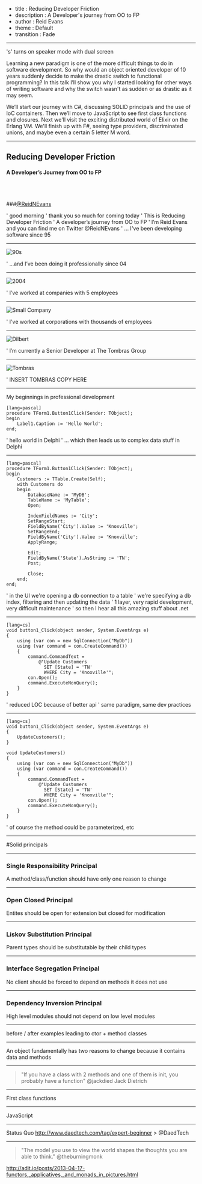 ﻿- title : Reducing Developer Friction
- description : A Developer's journey from OO to FP
- author : Reid Evans
- theme : Default
- transition : Fade

***

's' turns on speaker mode with dual screen

Learning a new paradigm is one of the more difficult things to do in software development. 
So why would an object oriented developer of 10 years suddenly decide to make the drastic switch to functional programming? 
In this talk I’ll show you why I started looking for other ways of writing software and why the switch wasn't as sudden or as drastic as it may seem.

We’ll start our journey with C#, discussing SOLID principals and the use of IoC containers. 
Then we’ll move to JavaScript to see first class functions and closures. 
Next we'll visit the exciting distributed world of Elixir on the Erlang VM. 
We'll finish up with F#, seeing type providers, discriminated unions, and maybe even a certain 5 letter M word.


***
## Reducing Developer Friction

#### A Developer’s Journey from OO to FP

<br>
<br>

###[@ReidNEvans](http://twitter.com/reidnevans)



' good morning
' thank you so much for coming today
' This is Reducing Developer Friction 
' A developer’s journey from OO to FP
' I’m Reid Evans and you can find me on Twitter @ReidNEvans
' ... I've been developing software since 95

***

![90s](images/90s.jpg)

' ...and I’ve been doing it professionally since 04

***

![2004](images/2004.jpg)

' I’ve worked at companies with 5 employees

***

![Small Company](images/smallCompany.jpg)

' I've worked at corporations with thousands of employees 

***

![Dilbert](images/dilbert.jpg)

' I’m currently a Senior Developer at The Tombras Group


***

![Tombras](images/tombras.jpg)

' INSERT TOMBRAS COPY HERE

***

My beginnings in professional development

	[lang=pascal]
	procedure TForm1.Button1Click(Sender: TObject);
	begin
		Label1.Caption := 'Hello World';
	end;

' hello world in Delphi
' ... which then leads us to complex data stuff in Delphi
	
***
	[lang=pascal]
	procedure TForm1.Button1Click(Sender: TObject);
	begin
		Customers := TTable.Create(Self);
		with Customers do
		begin
			DatabaseName := 'MyDB';
			TableName := 'MyTable';
			Open;
			
			IndexFieldNames := 'City';
			SetRangeStart;
			FieldByName('City').Value := 'Knoxville';
			SetRangeEnd;
			FieldByName('City').Value := 'Knoxville';
			ApplyRange;	
		
			Edit;
			FieldByName('State').AsString := 'TN';
			Post;
		
			Close;			
		end;
	end;
	
' in the UI we're opening a db connection to a table 
' we're specifying a db index, filtering and then updating the data
' 1 layer, very rapid development, very difficult maintenance
' so then I hear all this amazing stuff about .net
	
***

	[lang=cs]
	void button1_Click(object sender, System.EventArgs e)
	{
		using (var con = new SqlConnection("MyDb"))
		using (var command = con.CreateCommand())
		{
			command.CommandText = 
				@"Update Customers 
				  SET [State] = 'TN' 
				  WHERE City = 'Knoxville'";
			con.Open();
			command.ExecuteNonQuery();
		}		
	}
	
' reduced LOC because of better api
' same paradigm, same dev practices
	
	
***

	[lang=cs]
	void button1_Click(object sender, System.EventArgs e)
	{
		UpdateCustomers();
	}
	
	void UpdateCustomers()
	{
		using (var con = new SqlConnection("MyDb"))
		using (var command = con.CreateCommand())
		{
			command.CommandText = 
				@"Update Customers 
				  SET [State] = 'TN' 
				  WHERE City = 'Knoxville'";
			con.Open();
			command.ExecuteNonQuery();
		}
	}

' of course the method could be parameterized, etc

***

#Solid principals

***

### Single Responsibility Principal

A method/class/function should have only one reason to change

***

### Open Closed Principal

Entites should be open for extension but closed for modification

***

### Liskov Substitution Principal

Parent types should be substitutable by their child types

***

### Interface Segregation Principal 

No client should be forced to depend on methods it does not use

***

### Dependency Inversion Principal

High level modules should not depend on low level modules

***






before / after examples leading to ctor + method classes 


***

An object fundamentally has two reasons to change because it contains data and methods

*** 

> "If you have a class with 2 methods and one of them is init, you probably have a function" @jackdied Jack Dietrich

***

First class functions

---

JavaScript

***



Status Quo
http://www.daedtech.com/tag/expert-beginner > @DaedTech

***

> "The model you use to view the world shapes the thoughts you are able to think." @theburningmonk



http://adit.io/posts/2013-04-17-functors,_applicatives,_and_monads_in_pictures.html


